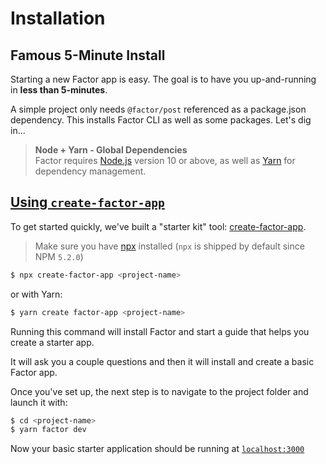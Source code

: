 # Installation

## Famous 5-Minute Install

Starting a new Factor app is easy. The goal is to have you up-and-running in **less than 5-minutes**. 

A simple project only needs `@factor/post` referenced as a package.json dependency. This installs Factor CLI as well as some packages. Let's dig in...

> **Node + Yarn - Global Dependencies** <br/>
> Factor requires [Node.js](https://nodejs.org/en/) version 10 or above, as well as [Yarn](https://yarnpkg.com/en/) for dependency management.

## [Using `create-factor-app`](#create-factor-app)

To get started quickly, we've built a "starter kit" tool: [create-factor-app](https://www.npmjs.com/package/create-factor-app).

> Make sure you have [npx](https://www.npmjs.com/package/npx) installed (`npx` is shipped by default since NPM `5.2.0`)

```bash
$ npx create-factor-app <project-name>
```

or with Yarn: 

```bash
$ yarn create factor-app <project-name>
```

Running this command will install Factor and start a guide that helps you create a starter app. 

It will ask you a couple questions and then it will install and create a basic Factor app. 

Once you've set up, the next step is to navigate to the project folder and launch it with:

```bash
$ cd <project-name>
$ yarn factor dev
```

Now your basic starter application should be running at [`localhost:3000`](localhost:3000)
<!-- 
## Visit Your Dashboard 

At this point, you have fully featured Vue SSR development framework ready to go. But let's take things a big step further: let's setup the CMS. 

Getting the Factor CMS working requires two steps: 

1. Adding a Stack that covers services needed by the core CMS. 
2. Configuring service API keys (with the help of `factor setup`)

### Configure Stack

The starter kit provided should come preconfigured with `@factor/stack-fire`. This stack uses: 

- Google
  - [Firebase](https://firebase.google.com) for auth, DB, image storage, endpoints (cloud functions), hosting
  - [Sign-in API](https://developers.google.com/identity/sign-in/web/sign-in) for Google signin
- [Algolia](https://www.algolia.com/) for improved queries, search and post indexes

**All you need is the API keys from these services.** Don't worry you'll be able to change stacks later without too much effort.

#### Getting Your Keys 

1. The first step is to create an account with Firebase (or Google Cloud Platform (GCP)) and create a project. From your Firebase console you should be able to find your [Firebase Config Object](https://firebase.google.com/docs/web/setup?authuser=0#config-object) and a [Service Account Key](https://console.firebase.google.com/)

2. In your GCP console, go to APIs and Services and make sure the identity API is enabled. You'll need to get the `clientId` and `tokenId` from this service for Google Signin.

3. Then create an account at Algolia and get your  `appId`, `searchKey` and `adminKey`.
  
> **The Problem Stacks Solve** <br/>
> Stacks are designed to prevent service lock-in as well as reduce the amount of time spent learning proprietary APIs.


### [The Setup Tool](#factor-setup)

To make the process of configuring your app as painless as possible, Factor has a handy config tool: `yarn factor setup`. 


To use, just open up your terminal to your project folder. From there run `yarn factor setup` and you will be provided with a CLI to guide you through the process of adding your API keys to your config. 

> **Factor Setup** <br/>
> No more configuration guesswork. This tool makes Factor configuration easy and it's also extensible.  


### [Visiting The Dashboard](#visiting)

Assuming you've successfully setup your services with their keys, you should be able to visit your application dashboard and admin. To do this, first start your local server `yarn factor dev` once that's going, you should be able to visit the url: [`localhost:3000/dashboard`](localhost:3000/dashboard). 

If it's your first time, you'll be shown login screen. Just signup for an account and you're in! 

## Next Up

At this point you should be setup with all you need to start development of a new CMS-powered app. Next we'll learn how to create custom routes and view components. -->
